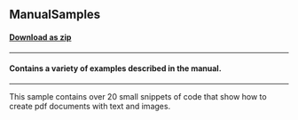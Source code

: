 ## ManualSamples
#### [Download as zip](https://grapecity.github.io/DownGit/#/home?url=https://github.com/GrapeCity/ComponentOne-WinForms-Samples/tree/master/NetFramework\Pdf\CS\ManualSamples)
____
#### Contains a variety of examples described in the manual.
____
This sample contains over 20 small snippets of code that show how to create pdf documents with text and images.
